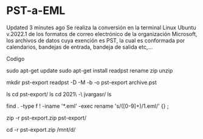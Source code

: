 # PST-a-EML


  Updated 3 minutes ago Se realiza la conversión en la terminal Linux Ubuntu v.2022.1 de los formatos de correo electrónico de la organización Microsoft, los archivos de datos cuya exención es PST, la cual es conformada por calendarios, bandejas de entrada, bandeja de salida etc,...



Codigo 

sudo apt-get update
sudo apt-get install readpst rename zip unzip

mkdir pst-export
readpst -D -M -b -o pst-export archive.pst

ls
cd pst-export/
ls
cd 2021\ -\ jvargasr/
ls


find . -type f ! -iname '*.eml' -exec rename 's/([0-9]+)$/$1.eml/' {} \;

zip -r pst-export.zip pst-export/

cd -r pst-export.zip /mnt/d/
